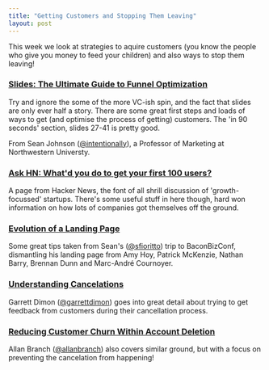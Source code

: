 ```yaml
---
title: "Getting Customers and Stopping Them Leaving"
layout: post
---
```


This week we look at strategies to aquire customers (you know the people who give you money to feed your children) and also ways to stop them leaving!

### [Slides: The Ultimate Guide to Funnel Optimization](http://www.sean-johnson.com/ultimate-guide-to-funnel-optimization/)

Try and ignore the some of the more VC-ish spin, and the fact that slides are only ever half a story. There are some great first steps and loads of ways to get (and optimise the process of getting) customers. The 'in 90 seconds' section, slides 27-41 is pretty good.

From Sean Johnson ([@intentionally](http://twitter.com/intentionally)), a Professor of Marketing at Northwestern Universty.

### [Ask HN: What'd you do to get your first 100 users?](https://news.ycombinator.com/item?id=7248829)

A page from Hacker News, the font of all shrill discussion of 'growth-focussed' startups. There's some useful stuff in here though, hard won information on how lots of companies got themselves off the ground.

### [Evolution of a Landing Page](http://www.planningforaliens.com/blog/2013/06/02/evolution-of-landing-page/)

Some great tips taken from Sean's ([@sfioritto](https://twitter.com/sfioritto)) trip to BaconBizConf, dismantling his landing page from Amy Hoy, Patrick McKenzie, Nathan Barry, Brennan Dunn and Marc-André Cournoyer.

### [Understanding Cancelations](http://garrettdimon.com/post/71637155240/understanding-cancelations)

Garrett Dimon ([@garrettdimon](http://twitter.com/garrettdimon)) goes into great detail about trying to get feedback from customers during their cancellation process.

### [Reducing Customer Churn Within Account Deletion](https://lessaccounting.com/blog/reducing-customer-churn/)

Allan Branch ([@allanbranch](http://twitter.com/allanbranch)) also covers similar ground, but with a focus on preventing the cancelation from happening!
